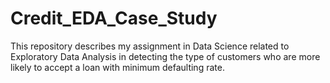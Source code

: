# Credit_EDA_Case_Study
This repository describes my assignment in Data Science related to Exploratory Data Analysis in detecting the type of customers who are more likely to accept a loan with minimum defaulting rate.
